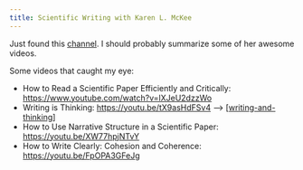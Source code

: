 ```yaml
---
title: Scientific Writing with Karen L. McKee
---
```


Just found this [channel](https://www.youtube.com/channel/UCNDEeAVnl0p1Wj5ngF8JlMA). I should probably summarize some of her awesome videos.

Some videos that caught my eye:

- How to Read a Scientific Paper Efficiently and Critically: https://www.youtube.com/watch?v=lXJeU2dzzWo
- Writing is Thinking: https://youtu.be/tX9asHdFSv4 --> [[writing-and-thinking]]
- How to Use Narrative Structure in a Scientific Paper: https://youtu.be/XW77hpjNTvY 
- How to Write Clearly: Cohesion and Coherence: https://youtu.be/FpOPA3GFeJg


[//begin]: # "Autogenerated link references for markdown compatibility"
[writing-and-thinking]: ./../bubbles/writing-and-thinking "writing-and-thinking"
[//end]: # "Autogenerated link references"
